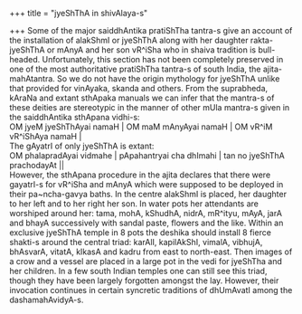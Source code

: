 +++
title = "jyeShThA in shivAlaya-s"

+++
Some of the major saiddhAntika pratiShTha tantra-s give an account of
the installation of alakShmI or jyeShThA along with her daughter
rakta-jyeShThA or mAnyA and her son vR^iSha who in shaiva tradition is
bull-headed. Unfortunately, this section has not been completely
preserved in one of the most authoritative pratiShTha tantra-s of south
India, the ajita-mahAtantra. So we do not have the origin mythology for
jyeShThA unlike that provided for vinAyaka, skanda and others. From the
suprabheda, kAraNa and extant sthApaka manuals we can infer that the
mantra-s of these deities are stereotypic in the manner of other mUla
mantra-s given in the saiddhAntika sthApana vidhi-s:  
OM jyeM jyeShThAyai namaH | OM maM mAnyAyai namaH | OM vR^iM vR^iShAya
namaH |  
The gAyatrI of only jyeShThA is extant:  
OM phalapradAyai vidmahe | pApahantryai cha dhImahi | tan no jyeShThA
prachodayAt ||  
However, the sthApana procedure in the ajita declares that there were
gayatrI-s for vR^iSha and mAnyA which were supposed to be deployed in
their pa\~ncha-gavya baths. In the centre alakShmI is placed, her
daughter to her left and to her right her son. In water pots her
attendants are worshiped around her: tama, mohA, kShudhA, nidrA,
mR^ityu, mAyA, jarA and bhayA successively with sandal paste, flowers
and the like. Within an exclusive jyeShThA temple in 8 pots the deshika
should install 8 fierce shakti-s around the central triad: karAlI,
kapilAkShI, vimalA, vibhujA, bhAsvarA, vitatA, kIkasA and kadru from
east to north-east. Then images of a crow and a vessel are placed in a
large pot in the vedi for jyeShTha and her children. In a few south
Indian temples one can still see this triad, though they have been
largely forgotten amongst the lay. However, their invocation continues
in certain syncretic traditions of dhUmAvatI among the dashamahAvidyA-s.
